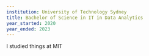 ```yaml
---
institution: University of Technology Sydney
title: Bachelor of Science in IT in Data Analytics
year_started: 2020
year_ended: 2023
---
```


I studied things at MIT
